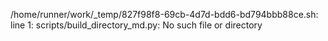 /home/runner/work/_temp/827f98f8-69cb-4d7d-bdd6-bd794bbb88ce.sh: line 1: scripts/build_directory_md.py: No such file or directory
